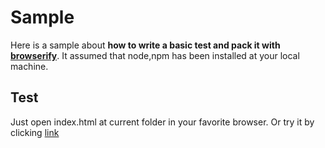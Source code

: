 # Sample
Here is a sample about **how to write a basic test and pack it with [browserify](https://github.com/substack/node-browserify)**. It assumed that node,npm has been installed at your local machine.

## Test
Just open index.html at current folder in your favorite browser. Or try it by clicking [link](http://rawgit.com/wangpin34/vue-scroll/2.0-compatible/samples/standlone/index.html)


